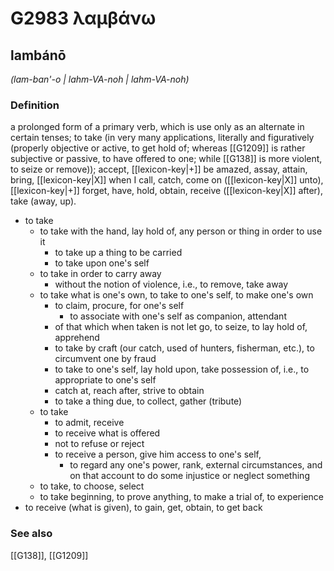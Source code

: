 # G2983 λαμβάνω

## lambánō

_(lam-ban'-o | lahm-VA-noh | lahm-VA-noh)_

### Definition

a prolonged form of a primary verb, which is use only as an alternate in certain tenses; to take (in very many applications, literally and figuratively (properly objective or active, to get hold of; whereas [[G1209]] is rather subjective or passive, to have offered to one; while [[G138]] is more violent, to seize or remove)); accept, [[lexicon-key|+]] be amazed, assay, attain, bring, [[lexicon-key|X]] when I call, catch, come on ([[lexicon-key|X]] unto), [[lexicon-key|+]] forget, have, hold, obtain, receive ([[lexicon-key|X]] after), take (away, up).

- to take
  - to take with the hand, lay hold of, any person or thing in order to use it
    - to take up a thing to be carried
    - to take upon one's self
  - to take in order to carry away
    - without the notion of violence, i.e., to remove, take away
  - to take what is one's own, to take to one's self, to make one's own
    - to claim, procure, for one's self
      - to associate with one's self as companion, attendant
    - of that which when taken is not let go, to seize, to lay hold of, apprehend
    - to take by craft (our catch, used of hunters, fisherman, etc.), to circumvent one by fraud
    - to take to one's self, lay hold upon, take possession of, i.e., to appropriate to one's self
    - catch at, reach after, strive to obtain
    - to take a thing due, to collect, gather (tribute)
  - to take
    - to admit, receive
    - to receive what is offered
    - not to refuse or reject
    - to receive a person, give him access to one's self,
      - to regard any one's power, rank, external circumstances, and on that account to do some injustice or neglect something
  - to take, to choose, select
  - to take beginning, to prove anything, to make a trial of, to experience
- to receive (what is given), to gain, get, obtain, to get back

### See also

[[G138]], [[G1209]]

